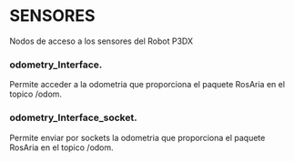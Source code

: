 # SENSORES
Nodos de acceso a los sensores del Robot P3DX

### odometry_Interface.
Permite acceder a la odometria que proporciona el paquete RosAria en el topico /odom.

### odometry_Interface_socket.
Permite enviar por sockets la odometria que proporciona el paquete RosAria en el topico /odom.
